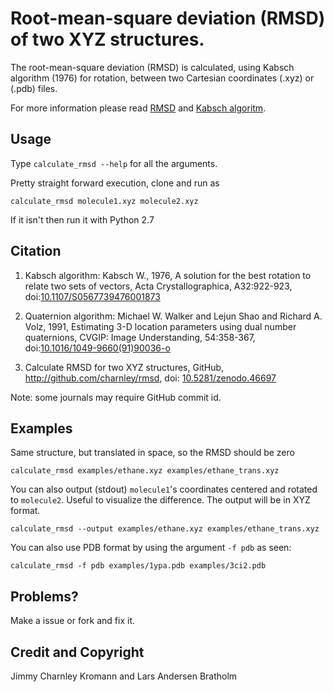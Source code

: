 
# Root-mean-square deviation (RMSD) of two XYZ structures.

The root-mean-square deviation (RMSD) is calculated, using Kabsch algorithm (1976) for
rotation, between two Cartesian coordinates (.xyz) or (.pdb) files.

For more information please read
[RMSD](http://en.wikipedia.org/wiki/Root-mean-square_deviation) and
[Kabsch algoritm](http://en.wikipedia.org/wiki/Kabsch_algorithm).

## Usage

Type `calculate_rmsd --help` for all the arguments.

Pretty straight forward execution, clone and run as

    calculate_rmsd molecule1.xyz molecule2.xyz

If it isn't then run it with Python 2.7

## Citation

1. Kabsch algorithm: Kabsch W., 1976, A solution for the best rotation to relate two sets of vectors, Acta Crystallographica, A32:922-923, doi:[10.1107/S0567739476001873](http://dx.doi.org/10.1107/S0567739476001873)

2. Quaternion algorithm: Michael W. Walker and Lejun Shao and Richard A. Volz, 1991, Estimating 3-D location parameters using dual number quaternions, CVGIP: Image Understanding, 54:358-367, doi:[10.1016/1049-9660(91)90036-o](http://dx.doi.org/10.1016/1049-9660\(91\)90036-o)

2. Calculate RMSD for two XYZ structures, GitHub, http://github.com/charnley/rmsd, doi: [10.5281/zenodo.46697](http://dx.doi.org/10.5281/zenodo.46697)

Note: some journals may require GitHub commit id.

## Examples

Same structure, but translated in space, so the RMSD should be zero

    calculate_rmsd examples/ethane.xyz examples/ethane_trans.xyz

You can also output (stdout) `molecule1`'s coordinates centered and rotated to
`molecule2`. Useful to visualize the difference. The output will be in XYZ
format.

    calculate_rmsd --output examples/ethane.xyz examples/ethane_trans.xyz

You can also use PDB format by using the argument `-f pdb` as seen:

    calculate_rmsd -f pdb examples/1ypa.pdb examples/3ci2.pdb


## Problems?

Make a issue or fork and fix it.


## Credit and Copyright

Jimmy Charnley Kromann and Lars Andersen Bratholm

